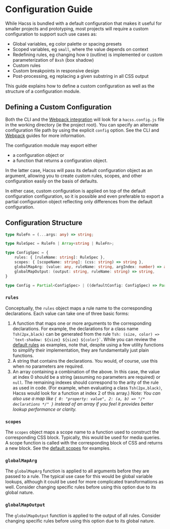 # Configuration Guide

While Hacss is bundled with a default configuration that makes it useful for
smaller projects and prototyping, most projects will require a custom
configuration to support such use cases as:

* Global variables, eg color palette or spacing presets
* Scoped variables, eg `small`, where the value depends on context
* Redefining rules, eg changing how `O` (outline) is implemented or custom
  parameterization of `Bxsh` (box shadow)
* Custom rules
* Custom breakpoints in responsive design
* Post-processing, eg replacing a given substring in all CSS output

This guide explains how to define a custom configuration as well as the
structure of a configuration module.

## Defining a Custom Configuration

Both the CLI and the [Webpack integration](webpack-guide.md) will look for a
`hacss.config.js` file in the working directory (ie the project root). You
can specify an alternate configuration file path by using the explicit `config`
option. See the CLI and [Webpack](webpack-guide.md) guides for more information.

The configuration module may export either
* a configuration object or
* a function that returns a configuration object.

In the latter case, Hacss will pass its default configuration object as an
argument, allowing you to create custom rules, scopes, and other configuration
easily on the basis of defaults.

In either case, custom configuration is applied on top of the default
configuration configuration, so it is possible and even preferable to export a
partial configuration object reflecting only differences from the default
configuration.

## Configuration Structure

```typescript
type RuleFn = (...args: any) => string;

type RuleSpec = RuleFn | Array<string | RuleFn>;

type ConfigSpec = {
    rules: { [ruleName: string]: RuleSpec },
    scopes: { [scopeName: string]: (css: string) => string },
    globalMapArg: (value: any, ruleName: string, argIndex: number) => any,
    globalMapOutput: (output: string, ruleName: string) => string,
}

type Config = Partial<ConfigSpec> | ((defaultConfig: ConfigSpec) => Partial<ConfigSpec>);
```

### `rules`

Conceptually, the `rules` object maps a rule name to the corresponding
declarations. Each value can take one of three basic forms:

1. A function that maps one or more arguments to the corresponding declarations.
   For example, the declarations for a class name `Tsh(2px,black)` can be
   generated from the rule
   `` Tsh: (size, color) => `text-shadow: ${size} ${size} ${color}` ``.
   While you can review the
   [default rules](https://github.com/hacss/hacss/blob/master/config/rules.js)
   as examples, note that, despite using a few utility functions to simplify
   their implementation, they are fundamentally just plain functions.
2. A string that contains the declarations. You would, of course, use this when
   no parameters are required.
3. An array containing a combination of the above. In this case, the value at
   index 0 should be a string (assuming no parameters are required) or `null`.
   The remaining indexes should correspond to the arity of the rule as used in
   code. (For example, when evaluating a class `Tsh(2px,black)`, Hacss would
   look for a function at index 2 of this array.) _Note: You can also use a map
   like `{ 0: "property: value", 2: (a, b) => "/* declarations */" }` instead
   of an array if you feel it provides better lookup performance or clarity._

### `scopes`
The `scopes` object maps a scope name to a function used to construct the
corresponding CSS block. Typically, this would be used for media queries. A
scope function is called with the corresponding block of CSS and returns a new
block. See the
[default scopes](https://github.com/hacss/hacss/blob/master/config/scopes.js)
for examples.

### `globalMapArg`
The `globalMapArg` function is applied to all arguments before they are passed
to a rule. The typical use case for this would be global variable lookups,
although it could be used for more complicated transformations as well. Consider
changing specific rules before using this option due to its global nature.

### `globalMapOutput`
The `globalMapOutput` function is applied to the output of all rules. Consider
changing specific rules before using this option due to its global nature.
